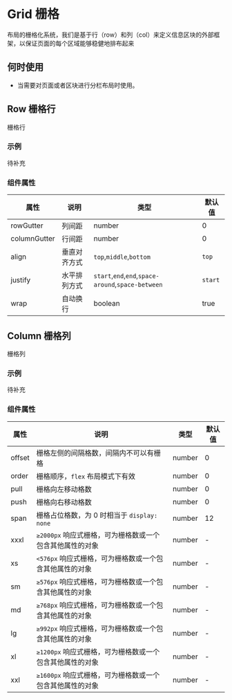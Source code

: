 # Grid 栅格

布局的栅格化系统，我们是基于行（row）和列（col）来定义信息区块的外部框架，以保证页面的每个区域能够稳健地排布起来

## 何时使用

- 当需要对页面或者区块进行分栏布局时使用。

## Row 栅格行

栅格行

### 示例

待补充

### 组件属性

| 属性         | 说明         | 类型                                               | 默认值  |
| ------------ | ------------ | -------------------------------------------------- | ------- |
| rowGutter    | 列间距       | number                                             | 0       |
| columnGutter | 行间距       | number                                             | 0       |
| align        | 垂直对齐方式 | `top`,`middle`,`bottom`                            | `top`   |
| justify      | 水平排列方式 | `start`,`end`,`end`,`space-around`,`space-between` | `start` |
| wrap         | 自动换行     | boolean                                            | true    |





## Column 栅格列

栅格列

### 示例

待补充

### 组件属性

| 属性   | 说明                                                     | 类型   | 默认值 |
| ------ | -------------------------------------------------------- | ------ | ------ |
| offset | 栅格左侧的间隔格数，间隔内不可以有栅格                   | number | 0      |
| order  | 栅格顺序，`flex` 布局模式下有效                          | number | 0      |
| pull   | 栅格向左移动格数                                         | number | 0      |
| push   | 栅格向右移动格数                                         | number | 0      |
| span   | 栅格占位格数，为 0 时相当于 `display: none`              | number | 12     |
| xxxl   | `≥2000px` 响应式栅格，可为栅格数或一个包含其他属性的对象 | number | -      |
| xs     | `<576px` 响应式栅格，可为栅格数或一个包含其他属性的对象  | number | -      |
| sm     | `≥576px` 响应式栅格，可为栅格数或一个包含其他属性的对象  | number | -      |
| md     | `≥768px` 响应式栅格，可为栅格数或一个包含其他属性的对象  | number | -      |
| lg     | `≥992px` 响应式栅格，可为栅格数或一个包含其他属性的对象  | number | -      |
| xl     | `≥1200px` 响应式栅格，可为栅格数或一个包含其他属性的对象 | number | -      |
| xxl    | `≥1600px` 响应式栅格，可为栅格数或一个包含其他属性的对象 | number | -      |
